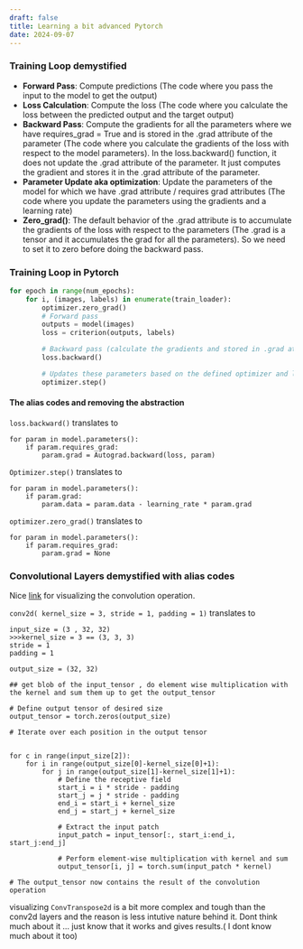 ```yaml
---
draft: false
title: Learning a bit advanced Pytorch
date: 2024-09-07
---
```


### Training Loop demystified
* **Forward Pass**: Compute predictions (The code where you pass the input to the model to get the output)
* **Loss Calculation**: Compute the loss (The code where you calculate the loss between the predicted output and the target output)
* **Backward Pass**: Compute the gradients for all the parameters where we have requires_grad = True and is stored in the .grad attribute of the parameter (The code where you calculate the gradients of the loss with respect to the model parameters). In the loss.backward() function, it does not update the .grad attribute of the parameter. It just computes the gradient and stores it in the .grad attribute of the parameter.
* **Parameter Update aka optimization**: Update the parameters of the model for which we have .grad attribute / requires grad attributes (The code where you update the parameters using the gradients and a learning rate)
* **Zero_grad()**: The default behavior of the .grad attribute is to accumulate the gradients of the loss with respect to the parameters (The .grad is a tensor and it accumulates the grad for all the parameters). So we need to set it to zero before doing the backward pass.


### Training Loop in Pytorch
```python
for epoch in range(num_epochs):
    for i, (images, labels) in enumerate(train_loader):     
        optimizer.zero_grad()
        # Forward pass
        outputs = model(images)
        loss = criterion(outputs, labels)

        # Backward pass (calculate the gradients and stored in .grad attribute of the parameter)
        loss.backward()

        # Updates these parameters based on the defined optimizer and learning rate
        optimizer.step()
```



####  The alias codes and removing the abstraction 

`loss.backward()` translates to  
```
for param in model.parameters():
    if param.requires_grad:
        param.grad = Autograd.backward(loss, param)

```

`Optimizer.step()` translates to 
```
for param in model.parameters():
    if param.grad:
        param.data = param.data - learning_rate * param.grad

```

`optimizer.zero_grad()` translates to 
```
for param in model.parameters():
    if param.requires_grad:
        param.grad = None
```



### Convolutional Layers demystified with alias codes 

Nice [link](https://github.com/vdumoulin/conv_arithmetic/blob/master/README.md) for visualizing the convolution operation.

`conv2d( kernel_size = 3, stride = 1, padding = 1)` translates to   
```
input_size = (3 , 32, 32)
>>>kernel_size = 3 == (3, 3, 3) 
stride = 1
padding = 1

output_size = (32, 32)

## get blob of the input_tensor , do element wise multiplication with the kernel and sum them up to get the output_tensor

# Define output tensor of desired size
output_tensor = torch.zeros(output_size)

# Iterate over each position in the output tensor


for c in range(input_size[2]):  
    for i in range(output_size[0]-kernel_size[0]+1):
        for j in range(output_size[1]-kernel_size[1]+1):
            # Define the receptive field
            start_i = i * stride - padding
            start_j = j * stride - padding
            end_i = start_i + kernel_size
            end_j = start_j + kernel_size
            
            # Extract the input patch
            input_patch = input_tensor[:, start_i:end_i, start_j:end_j]
            
            # Perform element-wise multiplication with kernel and sum
            output_tensor[i, j] = torch.sum(input_patch * kernel)

# The output_tensor now contains the result of the convolution operation

```


visualizing `ConvTranspose2d` is a bit more complex and tough than the conv2d layers and the reason is less intutive nature behind it. 
Dont think much about it ... just know that it works and gives results.( I dont know much about it too)
